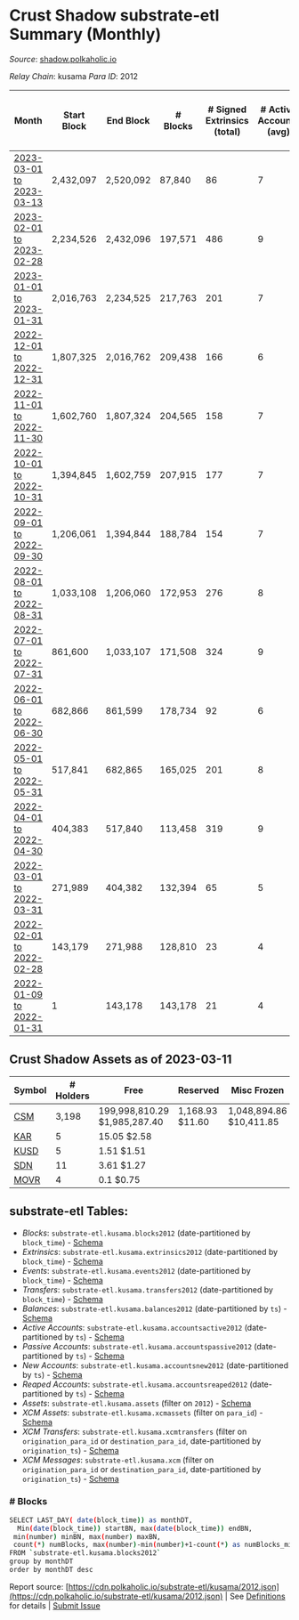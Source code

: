 # Crust Shadow substrate-etl Summary (Monthly)

_Source_: [shadow.polkaholic.io](https://shadow.polkaholic.io)

*Relay Chain*: kusama
*Para ID*: 2012



| Month | Start Block | End Block | # Blocks | # Signed Extrinsics (total) | # Active Accounts (avg) | # Addresses with Balances (max) | Issues |
| ----- | ----------- | --------- | -------- | --------------------------- | ----------------------- | ------------------------------- | ------ |
| [2023-03-01 to 2023-03-13](/kusama/2012-shadow/2023-03-31.md) | 2,432,097 | 2,520,092 | 87,840 | 86 | 7 | 3,207 | - 156 (0.18%) |   
| [2023-02-01 to 2023-02-28](/kusama/2012-shadow/2023-02-28.md) | 2,234,526 | 2,432,096 | 197,571 | 486 | 9 | 3,205 | -   |   
| [2023-01-01 to 2023-01-31](/kusama/2012-shadow/2023-01-31.md) | 2,016,763 | 2,234,525 | 217,763 | 201 | 7 | 1,728 | -   |   
| [2022-12-01 to 2022-12-31](/kusama/2012-shadow/2022-12-31.md) | 1,807,325 | 2,016,762 | 209,438 | 166 | 6 | 1,716 | -   |   
| [2022-11-01 to 2022-11-30](/kusama/2012-shadow/2022-11-30.md) | 1,602,760 | 1,807,324 | 204,565 | 158 | 7 | 1,695 | -   |   
| [2022-10-01 to 2022-10-31](/kusama/2012-shadow/2022-10-31.md) | 1,394,845 | 1,602,759 | 207,915 | 177 | 7 | 1,503 | -   |   
| [2022-09-01 to 2022-09-30](/kusama/2012-shadow/2022-09-30.md) | 1,206,061 | 1,394,844 | 188,784 | 154 | 7 | 1,487 | -   |   
| [2022-08-01 to 2022-08-31](/kusama/2012-shadow/2022-08-31.md) | 1,033,108 | 1,206,060 | 172,953 | 276 | 8 | 1,478 | -   |   
| [2022-07-01 to 2022-07-31](/kusama/2012-shadow/2022-07-31.md) | 861,600 | 1,033,107 | 171,508 | 324 | 9 | 1,451 | -   |   
| [2022-06-01 to 2022-06-30](/kusama/2012-shadow/2022-06-30.md) | 682,866 | 861,599 | 178,734 | 92 | 6 | 1,431 | -   |   
| [2022-05-01 to 2022-05-31](/kusama/2012-shadow/2022-05-31.md) | 517,841 | 682,865 | 165,025 | 201 | 8 | 1,408 | -   |   
| [2022-04-01 to 2022-04-30](/kusama/2012-shadow/2022-04-30.md) | 404,383 | 517,840 | 113,458 | 319 | 9 | 1,360 | -   |   
| [2022-03-01 to 2022-03-31](/kusama/2012-shadow/2022-03-31.md) | 271,989 | 404,382 | 132,394 | 65 | 5 | 1,317 | -   |   
| [2022-02-01 to 2022-02-28](/kusama/2012-shadow/2022-02-28.md) | 143,179 | 271,988 | 128,810 | 23 | 4 | 14 | -   |   
| [2022-01-09 to 2022-01-31](/kusama/2012-shadow/2022-01-31.md) | 1 | 143,178 | 143,178 | 21 | 4 | 21 | -   |   

## Crust Shadow Assets as of 2023-03-11



| Symbol | # Holders | Free | Reserved | Misc Frozen | Frozen | Price | AssetID | 
| ----- | --------- | ---- | -------- | ----------- | ------ | ----- | --- |
| [CSM](/kusama/assets/CSM) | 3,198 | 199,998,810.29 $1,985,287.40 | 1,168.93 $11.60 | 1,048,894.86  $10,411.85 | 412,959.96 $4,099.25 | $0.00993 |   `{"Token":"CSM"}` | 
| [KAR](/kusama/assets/KAR) | 5 | 15.05 $2.58 |   |    |   | $0.17 |   `{"Token":"10810581592933651521121702237638664357"}` | 
| [KUSD](/kusama/assets/KUSD) | 5 | 1.51 $1.51 |   |    |   | $1.00 |   `{"Token":"214920334981412447805621250067209749032"}` | 
| [SDN](/kusama/assets/SDN) | 11 | 3.61 $1.27 |   |    |   | $0.35 |   `{"Token":"16797826370226091782818345603793389938"}` | 
| [MOVR](/kusama/assets/MOVR) | 4 | 0.1 $0.75 |   |    |   | $7.39 |   `{"Token":"232263652204149413431520870009560565298"}` | 

## substrate-etl Tables:

* _Blocks_: `substrate-etl.kusama.blocks2012` (date-partitioned by `block_time`) - [Schema](/schema/balances.json)
* _Extrinsics_: `substrate-etl.kusama.extrinsics2012` (date-partitioned by `block_time`) - [Schema](/schema/extrinsics.json)
* _Events_: `substrate-etl.kusama.events2012` (date-partitioned by `block_time`) - [Schema](/schema/events.json)
* _Transfers_: `substrate-etl.kusama.transfers2012` (date-partitioned by `block_time`) - [Schema](/schema/transfers.json)
* _Balances_: `substrate-etl.kusama.balances2012` (date-partitioned by `ts`) - [Schema](/schema/balances.json)
* _Active Accounts_: `substrate-etl.kusama.accountsactive2012` (date-partitioned by `ts`) - [Schema](/schema/accountsactive.json)
* _Passive Accounts_: `substrate-etl.kusama.accountspassive2012` (date-partitioned by `ts`) - [Schema](/schema/accountspassive.json)
* _New Accounts_: `substrate-etl.kusama.accountsnew2012` (date-partitioned by `ts`) - [Schema](/schema/accountsnew.json)
* _Reaped Accounts_: `substrate-etl.kusama.accountsreaped2012` (date-partitioned by `ts`) - [Schema](/schema/accountsreaped.json)
* _Assets_: `substrate-etl.kusama.assets` (filter on `2012`) - [Schema](/schema/assets.json)
* _XCM Assets_: `substrate-etl.kusama.xcmassets` (filter on `para_id`) - [Schema](/schema/xcmassets.json)
* _XCM Transfers_: `substrate-etl.kusama.xcmtransfers` (filter on `origination_para_id` or `destination_para_id`, date-partitioned by `origination_ts`) - [Schema](/schema/xcmtransfers.json)
* _XCM Messages_: `substrate-etl.kusama.xcm` (filter on `origination_para_id` or `destination_para_id`, date-partitioned by `origination_ts`) - [Schema](/schema/xcm.json)

### # Blocks
```bash
SELECT LAST_DAY( date(block_time)) as monthDT,
  Min(date(block_time)) startBN, max(date(block_time)) endBN, 
 min(number) minBN, max(number) maxBN, 
 count(*) numBlocks, max(number)-min(number)+1-count(*) as numBlocks_missing 
FROM `substrate-etl.kusama.blocks2012` 
group by monthDT 
order by monthDT desc
```


Report source: [https://cdn.polkaholic.io/substrate-etl/kusama/2012.json](https://cdn.polkaholic.io/substrate-etl/kusama/2012.json) | See [Definitions](/DEFINITIONS.md) for details | [Submit Issue](https://github.com/colorfulnotion/substrate-etl/issues)
